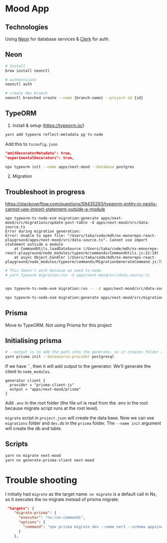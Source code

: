 # Mood App

## Technologies

Using [Neon](https://neon.tech/) for database services & [Clerk](https://clerk.com/) for auth.

## Neon

```bash
# Install
brew install neonctl

# authenticate
neonctl auth

# create dev branch
neonctl branched create --name {branch-name} --project-id {id}
```

## TypeORM

1. Install & setup (https://typeorm.io/)

```bash
yarn add typeorm reflect-metadata pg ts-node

```

Add this to `tsconfig.json`

```json
"emitDecoratorMetadata": true,
"experimentalDecorators": true,
```

```bash
npx typeorm init --name apps/next-mood --database postgres
```

2. Migration

## Troubleshoot in progress

https://stackoverflow.com/questions/59435293/typeorm-entity-in-nestjs-cannot-use-import-statement-outside-a-module

```
npx typeorm-ts-node-esm migration:generate apps/next-mood/src/migrations/update-post-table -d apps/next-mood/src/data-source.ts
Error during migration generation:
Error: Unable to open file: "/Users/taka/code/mdh/nx-monorepo-react-playground/apps/next-mood/src/data-source.ts". Cannot use import statement outside a module
    at CommandUtils.loadDataSource (/Users/taka/code/mdh/nx-monorepo-react-playground/node_modules/typeorm/commands/CommandUtils.js:22:19)
    at async Object.handler (/Users/taka/code/mdh/nx-monorepo-react-playground/node_modules/typeorm/commands/MigrationGenerateCommand.js:73:26)
```

```bash
# This doesn't work because we need ts-node.
# yarn typeorm migration:run -d apps/next-mood/src/data-source.ts


npx typeorm-ts-node-esm migration:run -- -d apps/next-mood/src/data-source.ts

npx typeorm-ts-node-esm migration:generate apps/next-mood/src/migrations/update-post-table -d apps/next-mood/src/data-source.ts
```

## Prisma

Move to TypeORM. Not using Prisma for this project

## Initialising prisma

```bash
# --output is to add the path into the generate. so it creates folder at the root... I manually moved to mood-next
yarn prisma init --datasource-provider postgresql
```

If we have ``, then it will add output to the generator. We'll generate the client to `node_modules`.

```prisma
generator client {
  provider = "prisma-client-js"
  output = "apps/next-mood/prisma"
}
```

Add `.env` in the root folder (the file url is read from the .env in the root because migrate script runs at the root level).

`migrate` script in `project.json` will create the data base. Now we can see `migrations` folder and `dev.db` in the `prisma` folder. The `--name init` argument will create the db and table.

## Scripts

```bash
yarn nx migrate next-mood
yarn nx generate-prisma-client next-mood
```

# Trouble shooting

I initially had `migrate` as the target name. `nx migrate` is a default call in Nx, so it executes the nx migrate instead of prisma migrate.

```json
 "targets": {
    "migrate-prisma": {
      "executor": "nx:run-commands",
      "options": {
        "command": "npx prisma migrate dev --name ver1 --schema apps/next-mood/prisma/schema.prisma"
      }
    },
```
